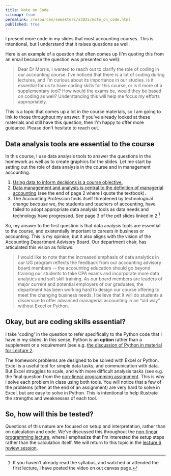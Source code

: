 ```yaml
---
title: Note on Code
sitemap: true
permalink: /resources/semesters/s2025/note_on_code.html
published: true
---
```


I present more code in my slides that most accounting courses. This is
intentional, but I understand that it raises questions as well.

Here is an example of a question that often comes up (I'm quoting this from an
email because the question was presented so well):

> Dear Dr Morris, I wanted to reach out to clarify the role of coding in our
> accounting course. I’ve noticed that there is a lot of coding during
> lectures, and I’m curious about its importance in our studies. Is it
> essential for us to have coding skills for this course, or is it more of a
> supplementary tool? How would the exams be, would they be based on coding as
> well? Understanding this will help me focus my efforts appropriately.

This is a topic that comes up a lot in the course materials, so I am going to
link to those throughout my answer. If you've already looked at these materials
and still have this question, then I'm happy to offer more guidance. Please
don't hesitate to reach out.

## Data analysis tools are essential to the course

In this course, I use data analysis tools to answer the questions in the
homework as well as to create graphics for the slides. Let me start by setting
out the role of data analysis in the course and in management accounting.

1. [Using data to inform decisions is a course
   objective.](https://arthurhowardmorris.github.io/resources/semesters/s2025/acct3210syl.html#course-objectives)
2. [Data management and analysis is central to the definition of managerial
   accounting](https://arthurhowardmorris.github.io/assets/slides/acct3210/S1/Lecture1.pdf)
(see the end of page 2 where I quote the textbook).
3. The Accounting Profession finds itself threatened by technological change
   _because_ we, the students and teachers of accounting, have failed to adopt
appropriate data analysis tools as data needs and technology have progressed.
See page 3 of the pdf slides linked in 2.[^vid]

So, my answer to the first question is that data analysis tools are essential
to the course, and existentially important to careers in business or
accounting. This is my opinion, but it also aligns with the vision of the
Accounting Department Advisory Board. Our department chair, has articulated
this vision as follows:

> I would like to note that the increased emphasis of data analytics in our UG
> program reflects the feedback from our accounting advisory board members --
> the accounting education should go beyond training our students to take CPA
> exams and incorporate more data analytics and soft skill training.  As our
> board members are leaders of major current and potential employers of our
> graduates, the department has been working hard to design our course
> offering to meet the changing business needs. I believe that it will do
> students a disservice to offer advanced managerial accounting in an “old
> way” without Excel or Python.

[^vid]: If you haven't already read the syllabus, and watched or attended the
    first lecture, I have posted the video on out canvas page.  

## Okay, but are coding skills essential?

I take 'coding' in the question to refer specifically to the Python code that I
have in my slides. In this sense, Python is an __option__ rather than a supplement or a requirement (see e.g. [the discussion of Python in material for Lecture 2](https://arthurhowardmorris.github.io/resources/semesters/s2025/acct3210.html#python-resources).

The homework problems are designed to be solved with Excel or Python. Excel is
a useful tool for simple data tasks, and communication with data. But Excel
struggles to scale, and with more difficult analysis tasks (see e.g. the final
question from the [non-linear programming
assignment](https://arthurhowardmorris.github.io/assets/slides/acct3210/S4/lecture4nonlinearProgramming.slides.html#/11).
This is why I solve each problem in class using both tools. You will notice
that a few of the problems (often at the end of an assignment) are very hard to
solve in Excel, but are easy to solve in Python. This is intentional to help
illustrate the strengths and weaknesses of each tool.

## So, how will this be tested?

Questions of this nature are focused on setup and interpretation, rather than
on calculation and code. We've discussed this throughout the [non-linear
programming
lecture](https://arthurhowardmorris.github.io/assets/slides/acct3210/S4/lecture4nonlinearProgramming.slides.html#/0/1),
where I emphasize that I'm interested the setup steps rather than the
calculation itself. We will return to this topic in the [lecture 6 review
session](https://arthurhowardmorris.github.io/resources/semesters/s2025/acct3210.html#lecture-6-review).
